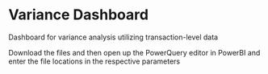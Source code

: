 # Variance Dashboard
Dashboard for variance analysis utilizing transaction-level data

Download the files and then open up the PowerQuery editor in PowerBI and enter the file locations in the respective parameters
